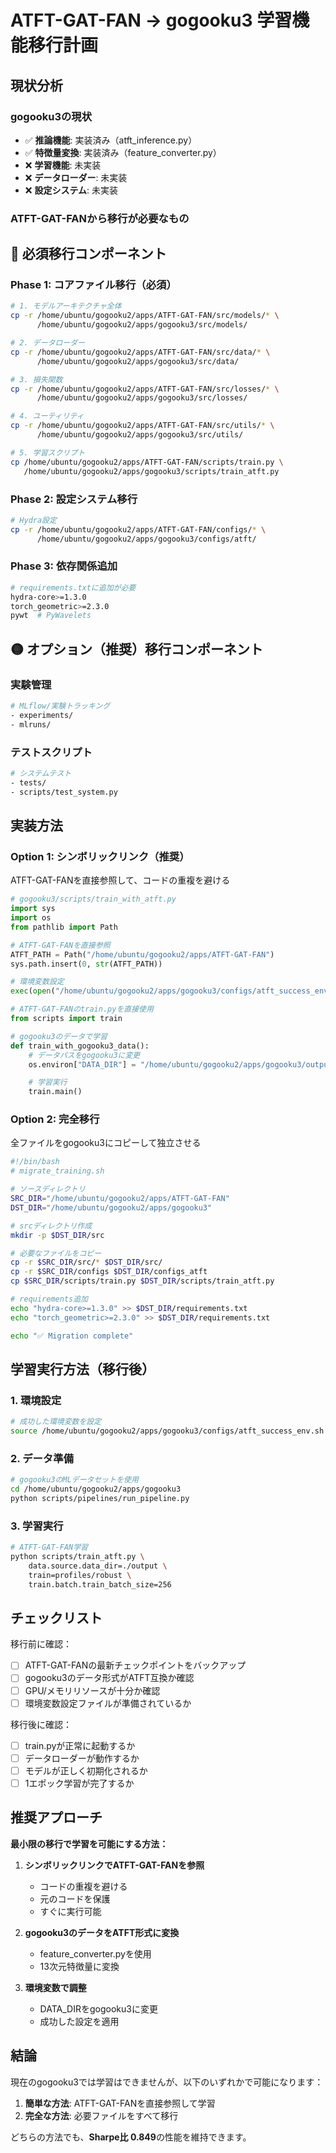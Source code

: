 # ATFT-GAT-FAN → gogooku3 学習機能移行計画

## 現状分析

### gogooku3の現状
- ✅ **推論機能**: 実装済み（atft_inference.py）
- ✅ **特徴量変換**: 実装済み（feature_converter.py）
- ❌ **学習機能**: 未実装
- ❌ **データローダー**: 未実装
- ❌ **設定システム**: 未実装

### ATFT-GAT-FANから移行が必要なもの

## 🔴 必須移行コンポーネント

### Phase 1: コアファイル移行（必須）

```bash
# 1. モデルアーキテクチャ全体
cp -r /home/ubuntu/gogooku2/apps/ATFT-GAT-FAN/src/models/* \
      /home/ubuntu/gogooku2/apps/gogooku3/src/models/

# 2. データローダー
cp -r /home/ubuntu/gogooku2/apps/ATFT-GAT-FAN/src/data/* \
      /home/ubuntu/gogooku2/apps/gogooku3/src/data/

# 3. 損失関数
cp -r /home/ubuntu/gogooku2/apps/ATFT-GAT-FAN/src/losses/* \
      /home/ubuntu/gogooku2/apps/gogooku3/src/losses/

# 4. ユーティリティ
cp -r /home/ubuntu/gogooku2/apps/ATFT-GAT-FAN/src/utils/* \
      /home/ubuntu/gogooku2/apps/gogooku3/src/utils/

# 5. 学習スクリプト
cp /home/ubuntu/gogooku2/apps/ATFT-GAT-FAN/scripts/train.py \
   /home/ubuntu/gogooku2/apps/gogooku3/scripts/train_atft.py
```

### Phase 2: 設定システム移行

```bash
# Hydra設定
cp -r /home/ubuntu/gogooku2/apps/ATFT-GAT-FAN/configs/* \
      /home/ubuntu/gogooku2/apps/gogooku3/configs/atft/
```

### Phase 3: 依存関係追加

```bash
# requirements.txtに追加が必要
hydra-core>=1.3.0
torch_geometric>=2.3.0
pywt  # PyWavelets
```

## 🟡 オプション（推奨）移行コンポーネント

### 実験管理
```bash
# MLflow/実験トラッキング
- experiments/
- mlruns/
```

### テストスクリプト
```bash
# システムテスト
- tests/
- scripts/test_system.py
```

## 実装方法

### Option 1: シンボリックリンク（推奨）
ATFT-GAT-FANを直接参照して、コードの重複を避ける

```python
# gogooku3/scripts/train_with_atft.py
import sys
import os
from pathlib import Path

# ATFT-GAT-FANを直接参照
ATFT_PATH = Path("/home/ubuntu/gogooku2/apps/ATFT-GAT-FAN")
sys.path.insert(0, str(ATFT_PATH))

# 環境変数設定
exec(open("/home/ubuntu/gogooku2/apps/gogooku3/configs/atft_success_env.sh").read())

# ATFT-GAT-FANのtrain.pyを直接使用
from scripts import train

# gogooku3のデータで学習
def train_with_gogooku3_data():
    # データパスをgogooku3に変更
    os.environ["DATA_DIR"] = "/home/ubuntu/gogooku2/apps/gogooku3/output"

    # 学習実行
    train.main()
```

### Option 2: 完全移行
全ファイルをgogooku3にコピーして独立させる

```bash
#!/bin/bash
# migrate_training.sh

# ソースディレクトリ
SRC_DIR="/home/ubuntu/gogooku2/apps/ATFT-GAT-FAN"
DST_DIR="/home/ubuntu/gogooku2/apps/gogooku3"

# srcディレクトリ作成
mkdir -p $DST_DIR/src

# 必要なファイルをコピー
cp -r $SRC_DIR/src/* $DST_DIR/src/
cp -r $SRC_DIR/configs $DST_DIR/configs_atft
cp $SRC_DIR/scripts/train.py $DST_DIR/scripts/train_atft.py

# requirements追加
echo "hydra-core>=1.3.0" >> $DST_DIR/requirements.txt
echo "torch_geometric>=2.3.0" >> $DST_DIR/requirements.txt

echo "✅ Migration complete"
```

## 学習実行方法（移行後）

### 1. 環境設定
```bash
# 成功した環境変数を設定
source /home/ubuntu/gogooku2/apps/gogooku3/configs/atft_success_env.sh
```

### 2. データ準備
```bash
# gogooku3のMLデータセットを使用
cd /home/ubuntu/gogooku2/apps/gogooku3
python scripts/pipelines/run_pipeline.py
```

### 3. 学習実行
```bash
# ATFT-GAT-FAN学習
python scripts/train_atft.py \
    data.source.data_dir=./output \
    train=profiles/robust \
    train.batch.train_batch_size=256
```

## チェックリスト

移行前に確認：
- [ ] ATFT-GAT-FANの最新チェックポイントをバックアップ
- [ ] gogooku3のデータ形式がATFT互換か確認
- [ ] GPU/メモリリソースが十分か確認
- [ ] 環境変数設定ファイルが準備されているか

移行後に確認：
- [ ] train.pyが正常に起動するか
- [ ] データローダーが動作するか
- [ ] モデルが正しく初期化されるか
- [ ] 1エポック学習が完了するか

## 推奨アプローチ

**最小限の移行で学習を可能にする方法：**

1. **シンボリックリンクでATFT-GAT-FANを参照**
   - コードの重複を避ける
   - 元のコードを保護
   - すぐに実行可能

2. **gogooku3のデータをATFT形式に変換**
   - feature_converter.pyを使用
   - 13次元特徴量に変換

3. **環境変数で調整**
   - DATA_DIRをgogooku3に変更
   - 成功した設定を適用

## 結論

現在のgogooku3では学習はできませんが、以下のいずれかで可能になります：

1. **簡単な方法**: ATFT-GAT-FANを直接参照して学習
2. **完全な方法**: 必要ファイルをすべて移行

どちらの方法でも、**Sharpe比 0.849**の性能を維持できます。
